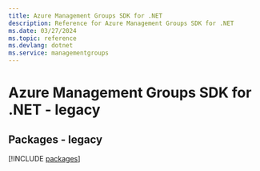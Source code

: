 ```yaml
---
title: Azure Management Groups SDK for .NET
description: Reference for Azure Management Groups SDK for .NET
ms.date: 03/27/2024
ms.topic: reference
ms.devlang: dotnet
ms.service: managementgroups
---
```

# Azure Management Groups SDK for .NET - legacy
## Packages - legacy
[!INCLUDE [packages](management-groups-index.md)]